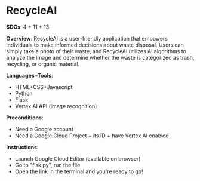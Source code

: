 # RecycleAI

**SDGs**: 4 + 11 + 13

**Overview**: RecycleAI is a user-friendly application that empowers individuals to make informed decisions about waste disposal. Users can simply take a photo of their waste, and RecycleAI utilizes AI algorithms to analyze the image and determine whether the waste is categorized as trash, recycling, or organic material.

**Languages+Tools**:
- HTML+CSS+Javascript
- Python
- Flask
- Vertex AI API (image recognition)

**Preconditions**:
- Need a Google account
- Need a Google Cloud Project + its ID + have Vertex AI enabled

**Instructions**:
- Launch Google Cloud Editor (available on browser)
- Go to "flsk.py", run the file
- Open the link in the terminal and you're ready to go!
